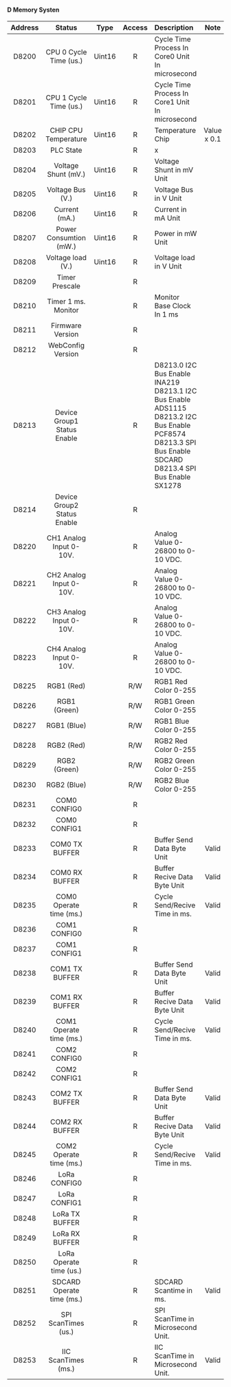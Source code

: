 #### D Memory Systen

| Address         |  Status         |Type|Access|      Description           | Note |
| :----------: | :--------------: |:---:|:---:| :-------------------------|:--:
| D8200 | CPU 0 Cycle Time (us.) |Uint16|R|Cycle Time Process In Core0 Unit In microsecond ||
| D8201 | CPU 1 Cycle Time (us.) |Uint16|R|Cycle Time Process In Core1 Unit In microsecond||
| D8202 | CHIP CPU Temperature |Uint16|R|Temperature Chip | Value x 0.1 |
| D8203 | PLC State ||R|x||
| D8204 | Voltage Shunt (mV.)  | Uint16 |R| Voltage Shunt in mV Unit ||
| D8205 | Voltage Bus (V.)     | Uint16 |R| Voltage Bus in V Unit ||
| D8206 | Current (mA.)        | Uint16 |R| Current in mA Unit ||
| D8207 | Power Consumtion (mW.) | Uint16 |R| Power in mW Unit ||
| D8208 | Voltage load (V.)  |Uint16 |R| Voltage load in V Unit ||
| D8209 | Timer Prescale  | |R|||
| D8210 | Timer 1 ms. Monitor | |R| Monitor Base Clock In 1 ms ||
| D8211 | Firmware Version | |R|||
| D8212 | WebConfig Version | |R|||
| D8213 | Device Group1 Status Enable | |R| D8213.0 I2C Bus Enable INA219<br>D8213.1 I2C Bus Enable ADS1115<br>D8213.2 I2C Bus Enable PCF8574<br>D8213.3 SPI Bus Enable SDCARD<br>D8213.4 SPI Bus Enable SX1278<br>||
| D8214 | Device Group2 Status Enable | |R|||
| D8220 | CH1 Analog Input 0-10V. | |R| Analog Value 0-26800 to 0-10 VDC.||
| D8221 | CH2 Analog Input 0-10V. | |R| Analog Value 0-26800 to 0-10 VDC.||
| D8222 | CH3 Analog Input 0-10V. | |R| Analog Value 0-26800 to 0-10 VDC.||
| D8223 | CH4 Analog Input 0-10V. | |R| Analog Value 0-26800 to 0-10 VDC.||
| D8225 | RGB1 (Red) | |R/W| RGB1 Red Color 0-255 ||
| D8226 | RGB1 (Green) | |R/W| RGB1 Green Color 0-255 ||
| D8227 | RGB1 (Blue) | |R/W| RGB1 Blue Color 0-255 ||
| D8228 | RGB2 (Red) | |R/W|RGB2 Red Color 0-255 ||
| D8229 | RGB2 (Green) | |R/W|RGB2 Green Color 0-255 ||
| D8230 | RGB2 (Blue) | |R/W|RGB2 Blue Color 0-255 ||
| D8231 | COM0 CONFIG0 | |R|||
| D8232 | COM0 CONFIG1 | |R|||
| D8233 | COM0 TX BUFFER | |R|Buffer Send Data Byte Unit|Valid|
| D8234 | COM0 RX BUFFER | |R|Buffer Recive Data Byte Unit|Valid|
| D8235 | COM0 Operate time (ms.) | |R|Cycle Send/Recive Time in ms. |Valid|
| D8236 | COM1 CONFIG0 | |R|||
| D8237 | COM1 CONFIG1 | |R|||
| D8238 | COM1 TX BUFFER | |R|Buffer Send Data Byte Unit|Valid|
| D8239 | COM1 RX BUFFER | |R|Buffer Recive Data Byte Unit|Valid|
| D8240 | COM1 Operate time (ms.) | |R|Cycle Send/Recive Time in ms. |Valid|
| D8241 | COM2 CONFIG0 | |R|||
| D8242 | COM2 CONFIG1 | |R|||
| D8243 | COM2 TX BUFFER | |R|Buffer Send Data Byte Unit|Valid|
| D8244 | COM2 RX BUFFER | |R|Buffer Recive Data Byte Unit|Valid|
| D8245 | COM2 Operate time (ms.) | |R|Cycle Send/Recive Time in ms. |Valid|
| D8246 | LoRa CONFIG0 | |R|||
| D8247 | LoRa CONFIG1 | |R|||
| D8248 | LoRa TX BUFFER | |R|||
| D8249 | LoRa RX BUFFER | |R|||
| D8250 | LoRa Operate time (us.) | |R|||
| D8251 | SDCARD Operate time (ms.) | |R| SDCARD Scantime in ms.|Valid|
| D8252 | SPI ScanTimes (us.) | |R| SPI ScanTime in Microsecond Unit.||
| D8253 | IIC ScanTimes (ms.) | |R| IIC ScanTime in Microsecond Unit.|Valid|






